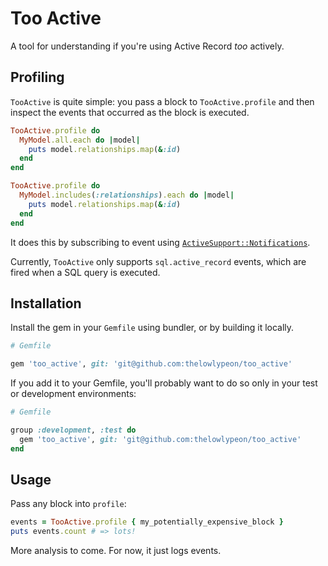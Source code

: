 # Too Active

A tool for understanding if you're using Active Record _too_ actively.

## Profiling

`TooActive` is quite simple: you pass a block to `TooActive.profile` and then inspect the events that occurred
as the block is executed.

```ruby
TooActive.profile do
  MyModel.all.each do |model|
    puts model.relationships.map(&:id)
  end
end

TooActive.profile do
  MyModel.includes(:relationships).each do |model|
    puts model.relationships.map(&:id)
  end
end
```

It does this by subscribing to event using [`ActiveSupport::Notifications`](https://api.rubyonrails.org/classes/ActiveSupport/Notifications.html).

Currently, `TooActive` only supports `sql.active_record` events, which are fired when a SQL query is executed.

## Installation

Install the gem in your `Gemfile` using bundler, or by building it locally.

```ruby
# Gemfile

gem 'too_active', git: 'git@github.com:thelowlypeon/too_active'
```

If you add it to your Gemfile, you'll probably want to do so only in your test or development environments:

```ruby
# Gemfile

group :development, :test do
  gem 'too_active', git: 'git@github.com:thelowlypeon/too_active'
end
```

## Usage

Pass any block into `profile`:

```ruby
events = TooActive.profile { my_potentially_expensive_block }
puts events.count # => lots!
```

More analysis to come. For now, it just logs events.
